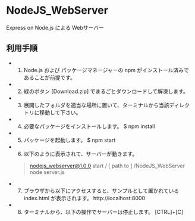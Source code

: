 # NodeJS_WebServer
Express on Node.js による Webサーバー


## 利用手順

* 1) Node.js および パッケージマネージャーの npm がインストール済みであることが前提です。
* 2) 緑のボタン [Download.zip] でまるごとダウンロードして解凍します。
* 3) 展開したフォルダを適当な場所に置いて、ターミナルから当該ディレクトリに移動して下さい。
* 4) 必要なパッケージをインストールします。
  $ npm install
* 5) パッケージを起動します。
  $ npm start
* 6) 以下のように表示されて、サーバーが動きます。
  > nodejs_webserver@1.0.0 start / [ path to ] /NodeJS_WebServer
  > node server.js
* 7) ブラウザから以下にアクセスすると、サンプルとして置かれている index.html が表示されます。
  http://localhost:8000
* 8) ターミナルから、以下の操作でサーバーは停止します。
  [CTRL]+[C]
